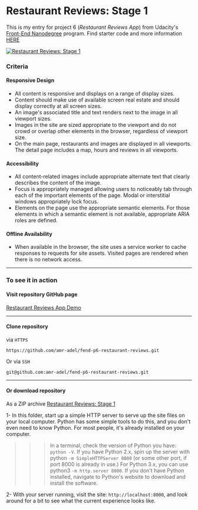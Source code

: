 # Restaurant Reviews: Stage 1

This is my entry for project 6 (*Restaurant Reviews App*) from Udacity's  [Front-End Nanodegree](https://www.udacity.com/course/front-end-web-developer-nanodegree--nd001) program.
Find starter code and more information [HERE
](https://github.com/udacity/mws-restaurant-stage-1)

[![Restaurant Reviews: Stage 1](/demo.jpg "Restaurant Reviews: Stage 1")](https://amr-adel.github.io/fend-p6-restaurant-reviews/)

### Criteria

#### Responsive Design
- All content is responsive and displays on a range of display sizes.
- Content should make use of available screen real estate and should display correctly at all screen sizes.
- An image's associated title and text renders next to the image in all viewport sizes.
- Images in the site are sized appropriate to the viewport and do not crowd or overlap other elements in the browser, regardless of viewport size.
- On the main page, restaurants and images are displayed in all viewports. The detail page includes a map, hours and reviews in all viewports.

#### Accessibility
- All content-related images include appropriate alternate text that clearly describes the content of the image. 
- Focus is appropriately managed allowing users to noticeably tab through each of the important elements of the page. Modal or interstitial windows appropriately lock focus.
- Elements on the page use the appropriate semantic elements. For those elements in which a semantic element is not available, appropriate ARIA roles are defined.

#### Offline Availability
- When available in the browser, the site uses a service worker to cache responses to requests for site assets. Visited pages are rendered when there is no network access.

---

### To see it in action
#### Visit repository GitHub page

[Restaurant Reviews App Demo](https://amr-adel.github.io/fend-p6-restaurant-reviews/)

---

#### Clone repository
via `HTTPS` 
```
https://github.com/amr-adel/fend-p6-restaurant-reviews.git
```
Or via `SSH` 
```
git@github.com:amr-adel/fend-p6-restaurant-reviews.git
```

---

#### Or download repository
As a ZIP archive [Restaurant Reviews: Stage 1](https://github.com/amr-adel/fend-p6-restaurant-reviews/archive/master.zip)

1- In this folder, start up a simple HTTP server to serve up the site files on your local computer. Python has some simple tools to do this, and you don't even need to know Python. For most people, it's already installed on your computer.

>>> In a terminal, check the version of Python you have: `python -V`. If you have Python 2.x, spin up the server with python `-m SimpleHTTPServer 8000` (or some other port, if port 8000 is already in use.) For Python 3.x, you can use python3 `-m http.server 8000`. If you don't have Python installed, navigate to Python's website to download and install the software.

2- With your server running, visit the site: `http://localhost:8000`, and look around for a bit to see what the current experience looks like.
